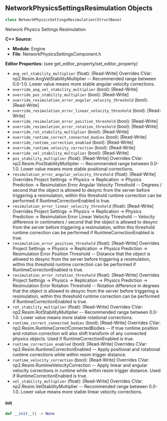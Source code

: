## NetworkPhysicsSettingsResimulation Objects

```python
class NetworkPhysicsSettingsResimulation(StructBase)
```

Network Physics Settings Resimulation

**C++ Source:**

- **Module**: Engine
- **File**: NetworkPhysicsSettingsComponent.h

**Editor Properties:** (see get_editor_property/set_editor_property)

- ``ang_vel_stability_multiplier`` (float):  [Read-Write] Overrides CVar: np2.Resim.AngVelStabilityMultiplier -- Recommended range between 0.0-1.0. Lower value means more stable angular velocity corrections.
- ``override_ang_vel_stability_multiplier`` (bool):  [Read-Write]
- ``override_pos_stability_multiplier`` (bool):  [Read-Write]
- ``override_resimulation_error_angular_velocity_threshold`` (bool):  [Read-Write]
- ``override_resimulation_error_linear_velocity_threshold`` (bool):  [Read-Write]
- ``override_resimulation_error_position_threshold`` (bool):  [Read-Write]
- ``override_resimulation_error_rotation_threshold`` (bool):  [Read-Write]
- ``override_rot_stability_multiplier`` (bool):  [Read-Write]
- ``override_runtime_correct_connected_bodies`` (bool):  [Read-Write]
- ``override_runtime_correction_enabled`` (bool):  [Read-Write]
- ``override_runtime_velocity_correction`` (bool):  [Read-Write]
- ``override_vel_stability_multiplier`` (bool):  [Read-Write]
- ``pos_stability_multiplier`` (float):  [Read-Write] Overrides CVar: np2.Resim.PosStabilityMultiplier -- Recommended range between 0.0-1.0. Lower value means more stable positional corrections.
- ``resimulation_error_angular_velocity_threshold`` (float):  [Read-Write] Overrides Project Settings -> Physics -> Replication -> Physics Prediction -> Resimulation Error Angular Velocity Threshold -- Degrees / second that the object is allowed to desync from the server before triggering a resimulation, within this threshold runtime correction can be performed if RuntimeCorrectionEnabled is true.
- ``resimulation_error_linear_velocity_threshold`` (float):  [Read-Write] Overrides Project Settings -> Physics -> Replication -> Physics Prediction -> Resimulation Error Linear Velocity Threshold -- Velocity difference in centimeters / second that the object is allowed to desync from the server before triggering a resimulation, within this threshold runtime correction can be performed if RuntimeCorrectionEnabled is true.
- ``resimulation_error_position_threshold`` (float):  [Read-Write] Overrides Project Settings -> Physics -> Replication -> Physics Prediction -> Resimulation Error Position Threshold -- Distance that the object is allowed to desync from the server before triggering a resimulation, within this threshold runtime correction can be performed if RuntimeCorrectionEnabled is true.
- ``resimulation_error_rotation_threshold`` (float):  [Read-Write] Overrides Project Settings -> Physics -> Replication -> Physics Prediction -> Resimulation Error Rotation Threshold -- Rotation difference in degrees that the object is allowed to desync from the server before triggering a resimulation, within this threshold runtime correction can be performed if RuntimeCorrectionEnabled is true.
- ``rot_stability_multiplier`` (float):  [Read-Write] Overrides CVar: np2.Resim.RotStabilityMultiplier -- Recommended range between 0.0-1.0. Lower value means more stable rotational corrections.
- ``runtime_correct_connected_bodies`` (bool):  [Read-Write] Overrides CVar: np2.Resim.RuntimeCorrectConnectedBodies -- If true runtime position and rotation correction will also shift transform of any connected physics objects. Used if RuntimeCorrectionEnabled is true.
- ``runtime_correction_enabled`` (bool):  [Read-Write] Overrides CVar: np2.Resim.RuntimeCorrectionEnabled -- Apply positional and rotational runtime corrections while within resim trigger distance.
- ``runtime_velocity_correction`` (bool):  [Read-Write] Overrides CVar: np2.Resim.RuntimeVelocityCorrection -- Apply linear and angular velocity corrections in runtime while within resim trigger distance. Used if RuntimeCorrectionEnabled is true.
- ``vel_stability_multiplier`` (float):  [Read-Write] Overrides CVar: np2.Resim.VelStabilityMultiplier -- Recommended range between 0.0-1.0. Lower value means more stable linear velocity corrections.

<a id="unreal.NetworkPhysicsSettingsResimulation.__init__"></a>

#### __init__

```python
def __init__() -> None
```

<a id="unreal.NetworkPhysicsSettingsNetworkPhysicsComponent"></a>